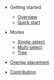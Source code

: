 
- Getting started
  - [Overview](README.md)
  - [Quick start](quick-start.md)

- Modes
  - [Single-select](single-select-mode.md)
  - [Multi-select](multi-select-mode.md)
  - [Tree](tree-mode.md)


- [Overlay placement](overlay-placement.md)
- [Contributing](CONTRIBUTING.md)
